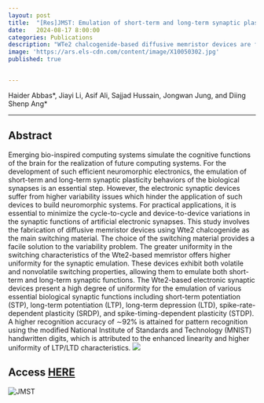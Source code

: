 ```yaml
---
layout: post
title:  "[Res]JMST: Emulation of short-term and long-term synaptic plasticity with high uniformity in chalcogenide-based diffusive memristor device for neuromorphic applications"
date:   2024-08-17 8:00:00
categories: Publications
description: "WTe2 chalcogenide-based diffusive memristor devices are fabricated. Volatile and nonvolatile switching characteristics were achieved in the chalcogenide-based diffusive memristor device.The Wte2 diffusive memristor provides a distinct solution to the common problems of variability in electronic synaptic devices.  The Wte2 switching material provided a high level of switching uniformity, allowing for the emulation of numerous crucial biological synaptic functions with both short- and longterm synaptic behaviors with high uniformity. A higher recognition accuracy of ∼92% is attained for pattern recognition using the MNIST handwritten digits."
image: 'https://ars.els-cdn.com/content/image/X10050302.jpg'
published: true


---
```


Haider Abbas*, Jiayi Li, Asif Ali, Sajjad Hussain, Jongwan Jung, and Diing Shenp Ang*

---

## Abstract

Emerging bio-inspired computing systems simulate the cognitive functions of the brain for the realization of future computing systems. For the development of such efficient neuromorphic electronics, the emulation of short-term and long-term synaptic plasticity behaviors of the biological synapses is an essential step. However, the electronic synaptic devices suffer from higher variability issues which hinder the application of such devices to build neuromorphic systems. For practical applications, it is essential to minimize the cycle-to-cycle and device-to-device variations in the synaptic functions of artificial electronic synapses. This study involves the fabrication of diffusive memristor devices using Wte2 chalcogenide as the main switching material. The choice of the switching material provides a facile solution to the variability problem. The greater uniformity in the switching characteristics of the Wte2-based memristor offers higher uniformity for the synaptic emulation. These devices exhibit both volatile and nonvolatile switching properties, allowing them to emulate both short-term and long-term synaptic functions. The Wte2-based electronic synaptic devices present a high degree of uniformity for the emulation of various essential biological synaptic functions including short-term potentiation (STP), long-term potentiation (LTP), long-term depression (LTD), spike-rate-dependent plasticity (SRDP), and spike-timing-dependent plasticity (STDP). A higher recognition accuracy of ∼92% is attained for pattern recognition using the modified National Institute of Standards and Technology (MNIST) handwritten digits, which is attributed to the enhanced linearity and higher uniformity of LTP/LTD characteristics.
![](https://ars.els-cdn.com/content/image/1-s2.0-S1005030224007941-ga1_lrg.jpg)


## Access [HERE](https://www.sciencedirect.com/science/article/abs/pii/S1005030224007941)

![JMST](https://ars.els-cdn.com/content/image/X10050302.jpg)
